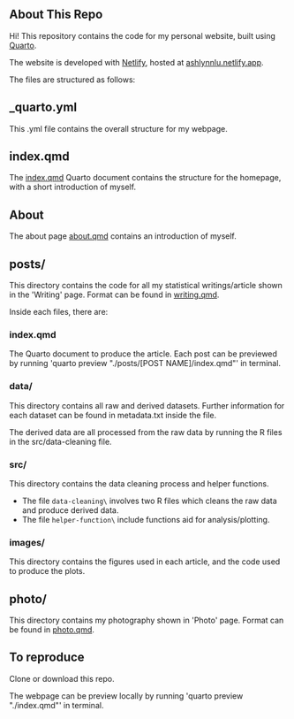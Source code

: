 ## About This Repo 

Hi! This repository contains the code for my personal website, built using [Quarto](https://quarto.org). 

The website is developed with [Netlify](https://app.netlify.com/), hosted at [ashlynnlu.netlify.app](https://ashlynnlu.netlify.app).


The files are structured as follows:

## _quarto.yml

This .yml file contains the overall structure for my webpage. 

## index.qmd

The [index.qmd](index.qmd) Quarto document contains the structure for the homepage, with a short introduction of myself.

## About

The about page [about.qmd](about.qmd) contains an introduction of myself. 

## posts/

This directory contains the code for all my statistical writings/article shown in the 'Writing' page. Format can be found in [writing.qmd](writing.qmd).

Inside each files, there are:

### index.qmd 
The Quarto document to produce the article. Each post can be previewed by running 'quarto preview "./posts/[POST NAME]/index.qmd"' in terminal.

### data/

This directory contains all raw and derived datasets. Further information for each dataset can be found in metadata.txt inside the file.

The derived data are all processed from the raw data by running the R files in the src/data-cleaning file. 

### src/

This directory contains the data cleaning process and helper functions. 

- The file `data-cleaning\` involves two R files which cleans the raw data and produce derived data.
- The file `helper-function\` include functions aid for analysis/plotting.

### images/

This directory contains the figures used in each article, and the code used to produce the plots. 


## photo/

This directory contains my photography shown in 'Photo' page. Format can be found in [photo.qmd](photo.qmd).


## To reproduce

Clone or download this repo.

The webpage can be preview locally by running 'quarto preview "./index.qmd"' in terminal.


